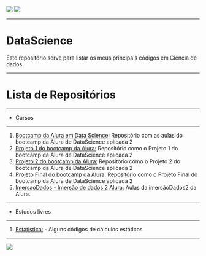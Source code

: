 ![](https://img.shields.io/github/last-commit/HenriqueCCdA/bootCampAluraDataScience?style=plasti&ccolor=blue)
![](https://img.shields.io/badge/Autor-Henrique%20C%20C%20de%20Andrade-blue)

---
# DataScience

Este repositório serve para listar os meus principais códigos em Ciencia de dados.

---
# Lista de Repositórios
---
* Cursos
---
1. [Bootcamp da Alura em Data Science:](https://github.com/HenriqueCCdA/bootCampAluraDataScience) Repositório com as aulas do bootcamp da Alura de DataScience aplicada 2
2. [Projeto 1 do bootcamp da Alura:](https://github.com/HenriqueCCdA/BC_DS_Projeto1) Repositório como o Projeto 1 do bootcamp da Alura de DataScience aplicada 2
3. [Projeto 2 do bootcamp da Alura:](https://github.com/HenriqueCCdA/BC_DS_Projeto2) Repositório como o Projeto 2 do bootcamp da Alura de DataScience aplicada 2
4. [Projeto Final do bootcamp da Alura:](https://github.com/HenriqueCCdA/BC_DS_Projeto_Final) Repositório como o Projeto Final do bootcamp da Alura de DataScience aplicada 2
5. [ImersaoDados - Imersão de dados 2 Alura:](https://github.com/HenriqueCCdA/ImersaoDados) Aulas da imersãoDados2 da Alura.
---
* Estudos livres
---
1. [Estatistica:](https://github.com/HenriqueCCdA/Estatistica) - Alguns códigos de cálculos estáticos

---

[<img src="https://img.shields.io/badge/mail-EA4335?style=flat-square&logo=Gmail&logoColor=white" />](henrique.ccda@gmail.com)
